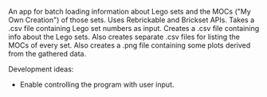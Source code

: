 An app for batch loading information about Lego sets and the MOCs ("My Own Creation") of those sets. 
Uses Rebrickable and Brickset APIs.
Takes a .csv file containing Lego set numbers as input.
Creates a .csv file containing info about the Lego sets. Also creates separate .csv files for listing the MOCs of every set. 
Also creates a .png file containing some plots derived from the gathered data.

Development ideas:
* Enable controlling the program with user input.
